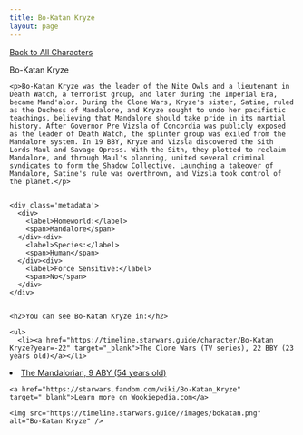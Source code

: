 ```yaml
---
title: Bo-Katan Kryze
layout: page
---
```

<a href="/character" class="smaller">Back to All Characters</a>

<div class="container">
  <div class="col-10">
    <p>
    Bo-Katan Kryze             
    </p>

    <p>Bo-Katan Kryze was the leader of the Nite Owls and a lieutenant in Death Watch, a terrorist group, and later during the Imperial Era, became Mand'alor. During the Clone Wars, Kryze's sister, Satine, ruled as the Duchess of Mandalore, and Kryze sought to undo her pacifistic teachings, believing that Mandalore should take pride in its martial history. After Governor Pre Vizsla of Concordia was publicly exposed as the leader of Death Watch, the splinter group was exiled from the Mandalore system. In 19 BBY, Kryze and Vizsla discovered the Sith Lords Maul and Savage Opress. With the Sith, they plotted to reclaim Mandalore, and through Maul's planning, united several criminal syndicates to form the Shadow Collective. Launching a takeover of Mandalore, Satine's rule was overthrown, and Vizsla took control of the planet.</p>


    <div class='metadata'>
      <div>
        <label>Homeworld:</label>
        <span>Mandalore</span>
      </div><div>
        <label>Species:</label>
        <span>Human</span>
      </div><div>
        <label>Force Sensitive:</label>
        <span>No</span>
      </div>
    </div>


    <h2>You can see Bo-Katan Kryze in:</h2>

    <ul>
      <li><a href="https://timeline.starwars.guide/character/Bo-Katan Kryze?year=-22" target="_blank">The Clone Wars (TV series), 22 BBY (23 years old)</a></li>
  <li><a href="https://timeline.starwars.guide/character/Bo-Katan Kryze?year=9" target="_blank">The Mandalorian, 9 ABY (54 years old)</a></li>
    </ul>

    <a href="https://starwars.fandom.com/wiki/Bo-Katan_Kryze" target="_blank">Learn more on Wookiepedia.com</a>
  </div>
  <div class="character_image col-2">
    
    <img src="https://timeline.starwars.guide//images/bokatan.png" alt="Bo-Katan Kryze" />
  </div>
</div>
